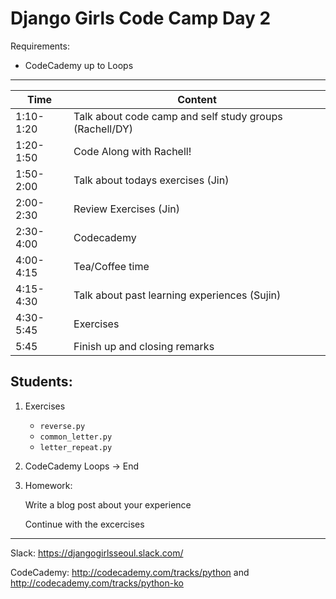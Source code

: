 # Django Girls Code Camp Day 2

Requirements:

- CodeCademy up to Loops

---

| Time  | Content |
| ------------- | ------------- |
| 1:10-1:20  | Talk about code camp and self study groups (Rachell/DY)  |
| 1:20-1:50  | Code Along with Rachell!  |
| 1:50-2:00  | Talk about todays exercises (Jin)  |
| 2:00-2:30  | Review Exercises (Jin)  |
| 2:30-4:00  | Codecademy  |
| 4:00-4:15  | Tea/Coffee time  |
| 4:15-4:30  | Talk about past learning experiences (Sujin)  |
| 4:30-5:45  | Exercises  |
| 5:45  | Finish up and closing remarks  |

Students:
---


1. Exercises

    - `reverse.py`
    - `common_letter.py`
    - `letter_repeat.py`

2. CodeCademy Loops -> End


3. Homework:

    Write a blog post about your experience

    Continue with the excercises

---

Slack: https://djangogirlsseoul.slack.com/ 

CodeCademy: http://codecademy.com/tracks/python and http://codecademy.com/tracks/python-ko

